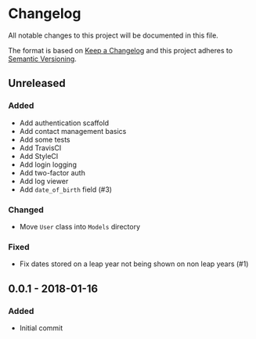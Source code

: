 # Changelog
All notable changes to this project will be documented in this file.

The format is based on [Keep a Changelog](http://keepachangelog.com/en/1.0.0/)
and this project adheres to [Semantic Versioning](http://semver.org/spec/v2.0.0.html).

## Unreleased
### Added
- Add authentication scaffold
- Add contact management basics
- Add some tests
- Add TravisCI
- Add StyleCI
- Add login logging
- Add two-factor auth
- Add log viewer
- Add `date_of_birth` field (#3)

### Changed
- Move `User` class into `Models` directory

### Fixed
- Fix dates stored on a leap year not being shown on non leap years (#1)

## 0.0.1 - 2018-01-16
### Added
 - Initial commit


